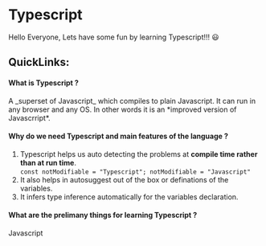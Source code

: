 # Typescript
Hello Everyone, Lets have some fun by learning Typescript!!! :smiley:

## QuickLinks:

#### What is Typescript ?
<p>
  A _superset of Javascript_ which compiles to plain Javascript. It can run in any browser and any OS.
  In other words it is an *improved version of Javascrript*.
</p>

#### Why do we need Typescript and main features of the language ?
  
  1) Typescript helps us auto detecting the problems at __compile time rather than at run time__.  
    ```
        const notModifiable = "Typescript";
        notModifiable = "Javascript"
    ```
  2) It also helps in autosuggest out of the box or definations of the variables.
  3) It infers type inference automatically for the variables declaration.


#### What are the prelimany things for learning Typescript ?
Javascript
